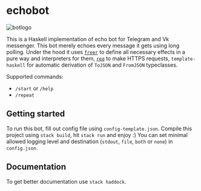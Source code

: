 # echobot
![botlogo](https://i.ibb.co/CWq976m/Pin-Clipart-com-cute-heart-clipart-60934.png)

This is a Haskell implementation of echo bot for Telegram and Vk messenger. This bot merely echoes every message it gets using long polling. Under the hood it uses [`freer`](https://hackage.haskell.org/package/freer-simple) to define all necessary effects in a pure way and interpreters for them, [`req`](https://hackage.haskell.org/package/req-3.9.0) to make HTTPS requests, `template-haskell` for automatic derivation of `ToJSON` and `FromJSON` typeclasses.

Supported commands:
- `/start` or `/help`
- `/repeat`

## Getting started
To run this bot, fill out config file using `config-template.json`. Compile this project using `stack build`, hit `stack run` and enjoy :)
You can set minimal allowed logging level and destination (`stdout`, `file`, `both` or `none`) in `config.json`.

## Documentation
To get better documentation use `stack haddock`.
